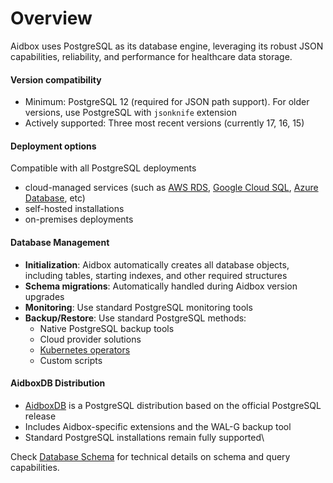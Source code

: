 # Overview

Aidbox uses PostgreSQL as its database engine, leveraging its robust JSON capabilities, reliability, and performance for healthcare data storage.

#### Version compatibility

* Minimum: PostgreSQL 12 (required for JSON path support). For older versions, use PostgreSQL with `jsonknife` extension
* Actively supported: Three most recent versions (currently 17, 16, 15)

#### Deployment options

Compatible with all PostgreSQL deployments

* cloud-managed services (such as [AWS RDS](../deployment-and-maintenance/deploy-aidbox/run-aidbox-on-managed-postgresql.md#aurora-postgresql), [Google Cloud SQL](https://cloud.google.com/sql/postgresq), [Azure Database](../deployment-and-maintenance/deploy-aidbox/run-aidbox-on-managed-postgresql.md#azure-database-for-postgresql-flexible-server), etc)
* self-hosted installations&#x20;
* on-premises deployments

#### Database Management

* **Initialization**: Aidbox automatically creates all database objects, including tables, starting indexes, and other required structures
* **Schema migrations**: Automatically handled during Aidbox version upgrades
* **Monitoring**: Use standard PostgreSQL monitoring tools
* **Backup/Restore**: Use standard PostgreSQL methods:
  * Native PostgreSQL backup tools
  * Cloud provider solutions
  * [Kubernetes operators](aidboxdb-image/ha-aidboxdb.md)
  * Custom scripts

#### AidboxDB Distribution

* [AidboxDB](aidboxdb-image/) is a PostgreSQL distribution based on the official PostgreSQL release&#x20;
* Includes Aidbox-specific extensions and the WAL-G backup tool
* Standard PostgreSQL installations remain fully supported\


Check [Database Schema](database-schema.md) for technical details on schema and query capabilities.

